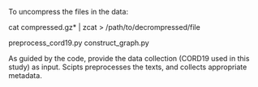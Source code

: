 To uncompress the files in the data:

cat compressed.gz* | zcat > /path/to/decrompressed/file


preprocess_cord19.py
construct_graph.py

As guided by the code, provide the data collection (CORD19 used in this study) as input. Scipts preprocesses the texts, and collects appropriate metadata.
